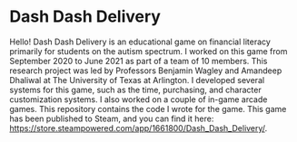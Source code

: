 # Dash Dash Delivery

Hello! Dash Dash Delivery is an educational game on financial literacy primarily for students on the autism spectrum. I worked on this game from September 2020 to June 2021 as part of a team of 10 members. This research project was led by Professors Benjamin Wagley and Amandeep Dhaliwal at The University of Texas at Arlington. I developed several systems for this game, such as the time, purchasing, and character customization systems. I also worked on a couple of in-game arcade games. This repository contains the code I wrote for the game. This game has been published to Steam, and you can find it here: https://store.steampowered.com/app/1661800/Dash_Dash_Delivery/.
